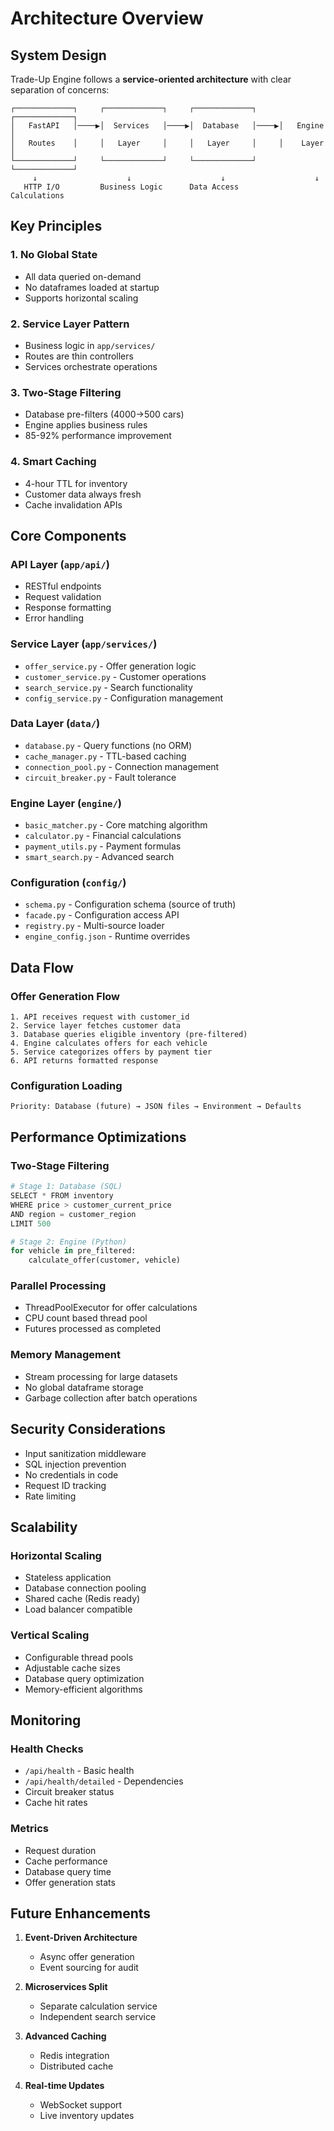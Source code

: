 # Architecture Overview

## System Design

Trade-Up Engine follows a **service-oriented architecture** with clear separation of concerns:

```
┌─────────────┐     ┌─────────────┐     ┌─────────────┐     ┌─────────────┐
│   FastAPI   │────▶│  Services   │────▶│  Database   │────▶│   Engine    │
│   Routes    │     │   Layer     │     │   Layer     │     │    Layer    │
└─────────────┘     └─────────────┘     └─────────────┘     └─────────────┘
     ↓                    ↓                    ↓                    ↓
   HTTP I/O         Business Logic      Data Access         Calculations
```

## Key Principles

### 1. No Global State
- All data queried on-demand
- No dataframes loaded at startup
- Supports horizontal scaling

### 2. Service Layer Pattern
- Business logic in `app/services/`
- Routes are thin controllers
- Services orchestrate operations

### 3. Two-Stage Filtering
- Database pre-filters (4000→500 cars)
- Engine applies business rules
- 85-92% performance improvement

### 4. Smart Caching
- 4-hour TTL for inventory
- Customer data always fresh
- Cache invalidation APIs

## Core Components

### API Layer (`app/api/`)
- RESTful endpoints
- Request validation
- Response formatting
- Error handling

### Service Layer (`app/services/`)
- `offer_service.py` - Offer generation logic
- `customer_service.py` - Customer operations
- `search_service.py` - Search functionality
- `config_service.py` - Configuration management

### Data Layer (`data/`)
- `database.py` - Query functions (no ORM)
- `cache_manager.py` - TTL-based caching
- `connection_pool.py` - Connection management
- `circuit_breaker.py` - Fault tolerance

### Engine Layer (`engine/`)
- `basic_matcher.py` - Core matching algorithm
- `calculator.py` - Financial calculations
- `payment_utils.py` - Payment formulas
- `smart_search.py` - Advanced search

### Configuration (`config/`)
- `schema.py` - Configuration schema (source of truth)
- `facade.py` - Configuration access API
- `registry.py` - Multi-source loader
- `engine_config.json` - Runtime overrides

## Data Flow

### Offer Generation Flow
```
1. API receives request with customer_id
2. Service layer fetches customer data
3. Database queries eligible inventory (pre-filtered)
4. Engine calculates offers for each vehicle
5. Service categorizes offers by payment tier
6. API returns formatted response
```

### Configuration Loading
```
Priority: Database (future) → JSON files → Environment → Defaults
```

## Performance Optimizations

### Two-Stage Filtering
```python
# Stage 1: Database (SQL)
SELECT * FROM inventory 
WHERE price > customer_current_price 
AND region = customer_region
LIMIT 500

# Stage 2: Engine (Python)
for vehicle in pre_filtered:
    calculate_offer(customer, vehicle)
```

### Parallel Processing
- ThreadPoolExecutor for offer calculations
- CPU count based thread pool
- Futures processed as completed

### Memory Management
- Stream processing for large datasets
- No global dataframe storage
- Garbage collection after batch operations

## Security Considerations

- Input sanitization middleware
- SQL injection prevention
- No credentials in code
- Request ID tracking
- Rate limiting

## Scalability

### Horizontal Scaling
- Stateless application
- Database connection pooling
- Shared cache (Redis ready)
- Load balancer compatible

### Vertical Scaling
- Configurable thread pools
- Adjustable cache sizes
- Database query optimization
- Memory-efficient algorithms

## Monitoring

### Health Checks
- `/api/health` - Basic health
- `/api/health/detailed` - Dependencies
- Circuit breaker status
- Cache hit rates

### Metrics
- Request duration
- Cache performance
- Database query time
- Offer generation stats

## Future Enhancements

1. **Event-Driven Architecture**
   - Async offer generation
   - Event sourcing for audit

2. **Microservices Split**
   - Separate calculation service
   - Independent search service

3. **Advanced Caching**
   - Redis integration
   - Distributed cache

4. **Real-time Updates**
   - WebSocket support
   - Live inventory updates
